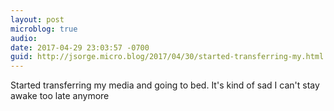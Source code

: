 ```yaml
---
layout: post
microblog: true
audio: 
date: 2017-04-29 23:03:57 -0700
guid: http://jsorge.micro.blog/2017/04/30/started-transferring-my.html
---
```

Started transferring my media and going to bed. It's kind of sad I can't stay awake too late anymore
